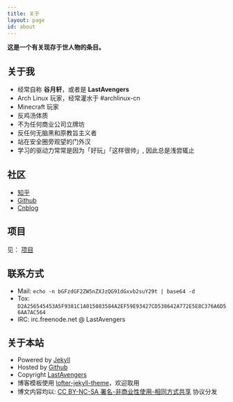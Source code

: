 ```yaml
---
title: 关于
layout: page
id: about
---
```


**这是一个有关现存于世人物的条目。**

关于我
---
* 经常自称 **谷月轩**，或者是 **LastAvengers**
* Arch Linux 玩家，经常灌水于 #archlinux-cn
* Minecraft 玩家
* 反鸡汤体质
* 不为任何商业公司立牌坊
* 反任何无脑黑和原教旨主义者
* 站在安全圈旁观望的门外汉
* 学习的驱动力常常是因为「好玩」「这样很帅」, 因此总是浅尝辄止

社区
---
* [知乎](http://www.zhihu.com/people/lastavengers)
* [Github](https://github.com/LastAvenger)
* [Cnblog](http://www.cnblogs.com/lastavengers)

项目
---
见： [项目](/projects.html)

联系方式
---
* Mail: `echo -n bGFzdGF2ZW5nZXJzQG91dGxvb2suY29t | base64 -d`
* Tox:  `D2A256545453A5F9381C1A015083584A2EF59E93427CD538642A772E5E8C376A6D56AA7AC564`
* IRC: irc.freenode.net @ LastAvengers

关于本站
---
* Powered by [Jekyll](http://jekyllrb.com/) 
* Hosted by [Github](https://github.com) 
* Copyright [LastAvengers](/)
* 博客模板使用 [lofter-jekyll-theme](https//github.com/lastavenger/lofter-jekyll-theme)，欢迎取用
* 博文内容均以: [CC BY-NC-SA 署名-非商业性使用-相同方式共享](https://creativecommons.org/licenses/by-nc-sa/3.0/cn/legalcode) 协议分发
